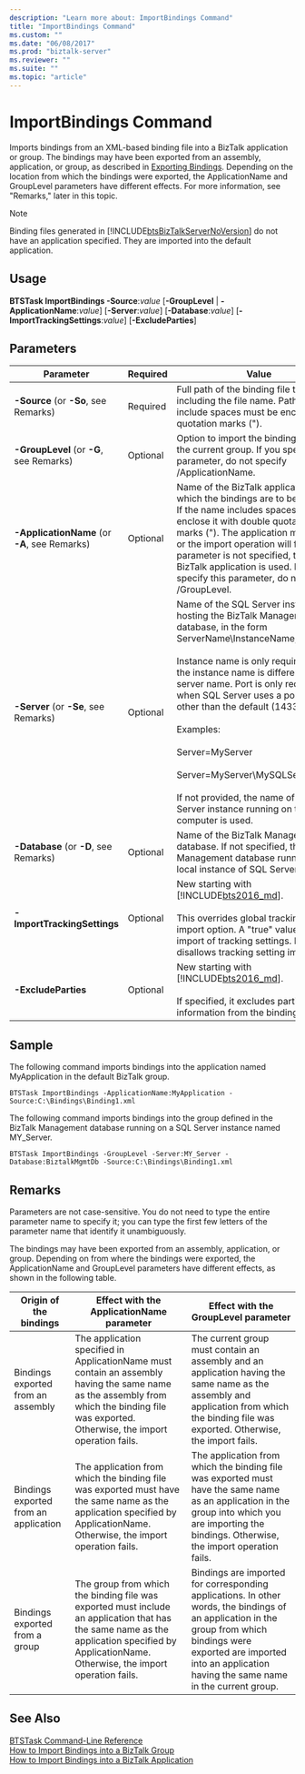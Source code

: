 ```yaml
---
description: "Learn more about: ImportBindings Command"
title: "ImportBindings Command"
ms.custom: ""
ms.date: "06/08/2017"
ms.prod: "biztalk-server"
ms.reviewer: ""
ms.suite: ""
ms.topic: "article"
---
```

# ImportBindings Command
Imports bindings from an XML-based binding file into a BizTalk application or group. The bindings may have been exported from an assembly, application, or group, as described in [Exporting Bindings](../core/exporting-bindings6.md). Depending on the location from which the bindings were exported, the ApplicationName and GroupLevel parameters have different effects. For more information, see "Remarks," later in this topic.  
  
> [!NOTE]
>  Binding files generated in [!INCLUDE[btsBizTalkServerNoVersion](../includes/btsbiztalkservernoversion-md.md)] do not have an application specified. They are imported into the default application.  
  
## Usage  
 **BTSTask ImportBindings -Source**:*value* [**-GroupLevel** &#124; **-ApplicationName**:*value*] [**-Server**:*value*] [**-Database**:*value*] [**-ImportTrackingSettings**:*value*] [**-ExcludeParties**]
  
## Parameters  
  
|                   Parameter                   | Required |                                                                                                                                                                                                                                                         Value                                                                                                                                                                                                                                                          |
|-----------------------------------------------|----------|------------------------------------------------------------------------------------------------------------------------------------------------------------------------------------------------------------------------------------------------------------------------------------------------------------------------------------------------------------------------------------------------------------------------------------------------------------------------------------------------------------------------|
|     **-Source** (or **-So**, see Remarks)     | Required |                                                                                                                                                                                          Full path of the binding file to import, including the file name. Paths that include spaces must be enclosed in quotation marks (").                                                                                                                                                                                          |
|   **-GroupLevel** (or **-G**, see Remarks)    | Optional |                                                                                                                                                                                               Option to import the binding file into the current group. If you specify this parameter, do not specify /ApplicationName.                                                                                                                                                                                                |
| **-ApplicationName** (or **-A**, see Remarks) | Optional |                                                                          Name of the BizTalk application into which the bindings are to be imported. If the name includes spaces, you must enclose it with double quotation marks ("). The application must exist or the import operation will fail. If this parameter is not specified, the default BizTalk application is used. If you specify this parameter, do not specify /GroupLevel.                                                                           |
|     **-Server** (or **-Se**, see Remarks)     | Optional | Name of the SQL Server instance hosting the BizTalk Management database, in the form ServerName\InstanceName,Port.<br /><br /> Instance name is only required when the instance name is different than the server name. Port is only required when SQL Server uses a port number other than the default (1433).<br /><br /> Examples:<br /><br /> Server=MyServer<br /><br /> Server=MyServer\MySQLServer,1533<br /><br /> If not provided, the name of the SQL Server instance running on the local computer is used. |
|    **-Database** (or **-D**, see Remarks)     | Optional |                                                                                                                                                                                    Name of the BizTalk Management database. If not specified, the BizTalk Management database running in the local instance of SQL Server is used.                                                                                                                                                                                     |
|          **-ImportTrackingSettings**          | Optional |                                                                                                                                           New starting with [!INCLUDE[bts2016_md](../includes/bts2016-md.md)]. <br /><br />This overrides global tracking setting import option. A "true" value allows import of tracking settings. False disallows tracking setting import.                                                                                                                                           |
|              **-ExcludeParties**              | Optional |                                                                                                                                                                                 New starting with [!INCLUDE[bts2016_md](../includes/bts2016-md.md)]. <br /><br />If specified, it excludes parties information from the binding file.                                                                                                                                                                                  |
  
## Sample  
 The following command imports bindings into the application named MyApplication in the default BizTalk group.  
  
`BTSTask ImportBindings -ApplicationName:MyApplication -Source:C:\Bindings\Binding1.xml`
  
 The following command imports bindings into the group defined in the BizTalk Management database running on a SQL Server instance named MY_Server.  
  
 `BTSTask ImportBindings -GroupLevel -Server:MY_Server -Database:BiztalkMgmtDb -Source:C:\Bindings\Binding1.xml`
  
## Remarks  
 Parameters are not case-sensitive. You do not need to type the entire parameter name to specify it; you can type the first few letters of the parameter name that identify it unambiguously.  
  
 The bindings may have been exported from an assembly, application, or group. Depending on from where the bindings were exported, the ApplicationName and GroupLevel parameters have different effects, as shown in the following table.  
  
|Origin of the bindings|Effect with the ApplicationName parameter|Effect with the GroupLevel parameter|  
|----------------------------|-----------------------------------------------|------------------------------------------|  
|Bindings exported from an assembly|The application specified in ApplicationName must contain an assembly having the same name as the assembly from which the binding file was exported. Otherwise, the import operation fails.|The current group must contain an assembly and an application having the same name as the assembly and application from which the binding file was exported. Otherwise, the import fails.|  
|Bindings exported from an application|The application from which the binding file was exported must have the same name as the application specified by ApplicationName. Otherwise, the import operation fails.|The application from which the binding file was exported must have the same name as an application in the group into which you are importing the bindings. Otherwise, the import operation fails.|  
|Bindings exported from a group|The group from which the binding file was exported must include an application that has the same name as the application specified by ApplicationName. Otherwise, the import operation fails.|Bindings are imported for corresponding applications. In other words, the bindings of an application in the group from which bindings were exported are imported into an application having the same name in the current group.|  
  
## See Also  
 [BTSTask Command-Line Reference](../core/btstask-command-line-reference.md)   
 [How to Import Bindings into a BizTalk Group](../core/how-to-import-bindings-into-a-biztalk-group.md)   
 [How to Import Bindings into a BizTalk Application](../core/how-to-import-bindings-into-a-biztalk-application.md)
